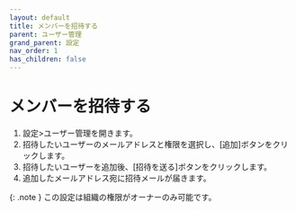 ```yaml
---
layout: default
title: メンバーを招待する
parent: ユーザー管理
grand_parent: 設定
nav_order: 1
has_children: false
---
```


# メンバーを招待する

1. 設定>ユーザー管理を開きます。
2. 招待したいユーザーのメールアドレスと権限を選択し、[追加]ボタンをクリックします。
3. 招待したいユーザーを追加後、[招待を送る]ボタンをクリックします。
4. 追加したメールアドレス宛に招待メールが届きます。

{: .note }
この設定は組織の権限がオーナーのみ可能です。